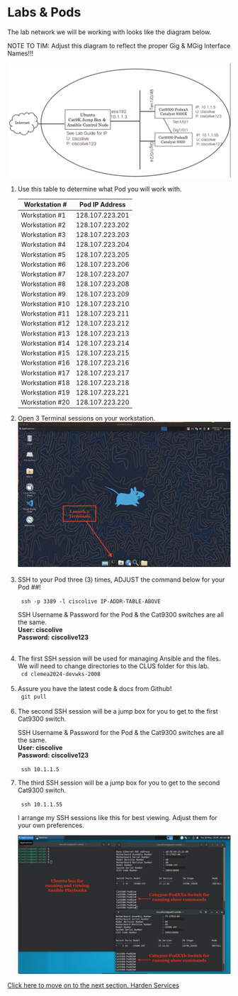 # Labs & Pods

The lab network we will be working with looks like the diagram below. 

NOTE TO TIM:  Adjust this diagram to reflect the proper Gig & MGig Interface Names!!!

<img src="/images/network-diagram.png" alt="DEVWKS-2008 Network Diagram" width=600>


<ol>

<li> Use this table to determine what Pod you will work with. </li>


| Workstation #  | Pod IP Address  |
| -------------- | ----------- |
| Workstation #1  | 128.107.223.201   |
| Workstation #2  | 128.107.223.202   |
| Workstation #3  | 128.107.223.203   |
| Workstation #4  | 128.107.223.204   |
| Workstation #5  | 128.107.223.205   |
| Workstation #6  | 128.107.223.206   |
| Workstation #7  | 128.107.223.207   |
| Workstation #8  | 128.107.223.208   |
| Workstation #9  | 128.107.223.209   |
| Workstation #10  | 128.107.223.210   |
| Workstation #11  | 128.107.223.211   |
| Workstation #12  | 128.107.223.212   |
| Workstation #13  | 128.107.223.213   |
| Workstation #14  | 128.107.223.214   |
| Workstation #15  | 128.107.223.215   |
| Workstation #16  | 128.107.223.216   |
| Workstation #17  | 128.107.223.217   |
| Workstation #18  | 128.107.223.218   |
| Workstation #19  | 128.107.223.221   |
| Workstation #20  | 128.107.223.220   |


<li>Open 3 Terminal sessions on your workstation. </li>

<img src="/images/10-01-lab-workstation-web.png" alt="Fresh Lab Workstation" width=600>
<br><br>


<li>SSH to your Pod three (3) times, ADJUST the command below for your Pod ##!</li>

<code> ssh -p 3389 -l ciscolive IP-ADDR-TABLE-ABOVE </code>

SSH Username & Password for the Pod & the Cat9300 switches are all the same.
<br>
**User: ciscolive**
<br>
**Password: ciscolive123**
<br><br>


<li> The first SSH session will be used for managing Ansible and the files. </li>
We will need to change directories to the CLUS folder for this lab. <br>
<code> cd clemea2024-devwks-2008 </code>
<br><br>

<li> Assure you have the latest code & docs from Github!  </li>
<code> git pull </code>
<br><br>

<li> The second SSH session will be a jump box for you to get to the first Cat9300 switch. </li>

SSH Username & Password for the Pod & the Cat9300 switches are all the same.
<br>
**User: ciscolive**
<br>
**Password: ciscolive123**
<br>

<code> ssh 10.1.1.5 </code>
<br>

<li> The third SSH session will be a jump box for you to get to the second Cat9300 switch.</li>

<code> ssh 10.1.1.55 </code>



I arrange my SSH sessions like this for best viewing.   Adjust them for your own preferences. 

<img src="/images/10-02-lab-workstation-ssh-web.png" alt="3 SSH Sessiosn on Lab Workstation" width=600>


</ol>


[Click here to move on to the next section. Harden Services](/01-Harden_Services.md)




